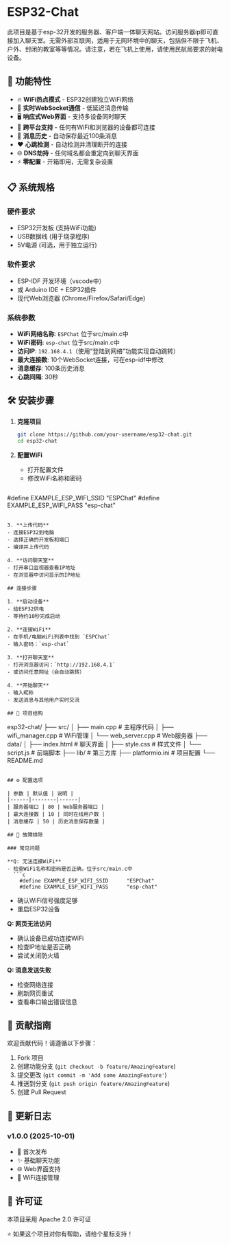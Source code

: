 # ESP32-Chat  

此项目是基于esp-32开发的服务器、客户端一体聊天网站。访问服务器ip即可直接加入聊天室。无需外部互联网，适用于无网环境中的聊天，包括但不限于飞机、户外、封闭的教室等等情况。请注意，若在飞机上使用，请使用民航局要求的射电设备。  

## 🚀 功能特性

- 🔥 **WiFi热点模式** - ESP32创建独立WiFi网络
- 💬 **实时WebSocket通信** - 低延迟消息传输
- 🖥️ **响应式Web界面** - 支持多设备同时聊天
- 📱 **跨平台支持** - 任何有WiFi和浏览器的设备都可连接
- 🔄 **消息历史** - 自动保存最近100条消息
- ❤️ **心跳检测** - 自动检测并清理断开的连接
- 🌐 **DNS劫持** - 任何域名都会重定向到聊天界面
- ⚡ **零配置** - 开箱即用，无需复杂设置

## 📋 系统规格

### 硬件要求
- ESP32开发板 (支持WiFi功能)
- USB数据线 (用于烧录程序)
- 5V电源 (可选，用于独立运行)

### 软件要求
- ESP-IDF 开发环境（vscode中）
- 或 Arduino IDE + ESP32插件
- 现代Web浏览器 (Chrome/Firefox/Safari/Edge)

### 系统参数
- **WiFi网络名称**: `ESPChat` 位于src/main.c中
- **WiFi密码**: `esp-chat` 位于src/main.c中
- **访问IP**: `192.168.4.1`（使用“登陆到网络”功能实现自动跳转）
- **最大连接数**: 10个WebSocket连接，可在esp-idf中修改
- **消息缓存**: 100条历史消息
- **心跳间隔**: 30秒


## 🛠️ 安装步骤

1. **克隆项目**
   ```bash
   git clone https://github.com/your-username/esp32-chat.git
   cd esp32-chat
   ```

2. **配置WiFi**
   - 打开配置文件
   - 修改WiFi名称和密码
   ```cpp
#define EXAMPLE_ESP_WIFI_SSID      "ESPChat"
#define EXAMPLE_ESP_WIFI_PASS      "esp-chat"
   ```

3. **上传代码**
   - 连接ESP32到电脑
   - 选择正确的开发板和端口
   - 编译并上传代码

4. **访问聊天室**
   - 打开串口监视器查看IP地址
   - 在浏览器中访问显示的IP地址

## 连接步骤

1. **启动设备**
   - 给ESP32供电
   - 等待约10秒完成启动

2. **连接WiFi**
   - 在手机/电脑WiFi列表中找到 `ESPChat`
   - 输入密码：`esp-chat`

3. **打开聊天室**
   - 打开浏览器访问：`http://192.168.4.1`
   - 或访问任意网址（会自动跳转）

4. **开始聊天**
   - 输入昵称
   - 发送消息与其他用户实时交流

## 📁 项目结构

```
esp32-chat/
├── src/
│   ├── main.cpp          # 主程序代码
│   ├── wifi_manager.cpp  # WiFi管理
│   └── web_server.cpp    # Web服务器
├── data/
│   ├── index.html        # 聊天界面
│   ├── style.css         # 样式文件
│   └── script.js         # 前端脚本
├── lib/                  # 第三方库
├── platformio.ini        # 项目配置
└── README.md
```

## ⚙️ 配置选项

| 参数 | 默认值 | 说明 |
|------|--------|------|
| 服务器端口 | 80 | Web服务器端口 |
| 最大连接数 | 10 | 同时在线用户数 |
| 消息缓存 | 50 | 历史消息保存数量 |

## 🔧 故障排除

### 常见问题

**Q: 无法连接WiFi**
- 检查WiFi名称和密码是否正确，位于src/main.c中
  ```c
    #define EXAMPLE_ESP_WIFI_SSID      "ESPChat"
    #define EXAMPLE_ESP_WIFI_PASS      "esp-chat"
  ```
- 确认WiFi信号强度足够
- 重启ESP32设备

**Q: 网页无法访问**
- 确认设备已成功连接WiFi
- 检查IP地址是否正确
- 尝试关闭防火墙

**Q: 消息发送失败**
- 检查网络连接
- 刷新网页重试
- 查看串口输出错误信息

## 🤝 贡献指南

欢迎贡献代码！请遵循以下步骤：

1. Fork 项目
2. 创建功能分支 (`git checkout -b feature/AmazingFeature`)
3. 提交更改 (`git commit -m 'Add some AmazingFeature'`)
4. 推送到分支 (`git push origin feature/AmazingFeature`)
5. 创建 Pull Request

## 📝 更新日志

### v1.0.0 (2025-10-01)
- 🎉 首次发布
- ✨ 基础聊天功能
- 🌐 Web界面支持
- 📡 WiFi连接管理

## 📄 许可证

本项目采用 Apache 2.0 许可证


⭐ 如果这个项目对你有帮助，请给个星标支持！
